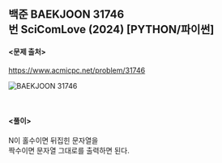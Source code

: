 ## 백준 BAEKJOON 31746번 SciComLove (2024) [PYTHON/파이썬]

#### <문제 출처><br>
https://www.acmicpc.net/problem/31746

![BAEKJOON 31746](https://blog.kakaocdn.net/dn/ya0n5/btsGB4O3s2O/oAhprb0xBmikUtupPhh3N1/img.png)

<br>

#### <풀이><br>

N이 홀수이면 뒤집힌 문자열을  
짝수이면 문자열 그대로를 출력하면 된다.  